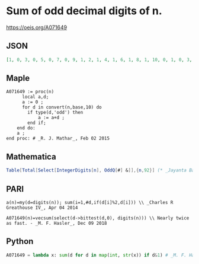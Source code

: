 # Sum of odd decimal digits of n\.
https://oeis.org/A071649
## JSON
```JSON
[1, 0, 3, 0, 5, 0, 7, 0, 9, 1, 2, 1, 4, 1, 6, 1, 8, 1, 10, 0, 1, 0, 3, 0, 5, 0, 7, 0, 9, 3, 4, 3, 6, 3, 8, 3, 10, 3, 12, 0, 1, 0, 3, 0, 5, 0, 7, 0, 9, 5, 6, 5, 8, 5, 10, 5, 12, 5, 14, 0, 1, 0, 3, 0, 5, 0, 7, 0, 9, 7, 8, 7, 10, 7, 12, 7, 14, 7, 16, 0, 1, 0, 3, 0, 5, 0, 7, 0, 9, 9, 10, 9]
```
## Maple
```Maple
A071649 := proc(n)
      local a,d;
      a := 0 ;
      for d in convert(n,base,10) do
        if type(d,'odd') then
            a := a+d ;
        end if;
    end do:
    a ;
end proc: # _R. J. Mathar_, Feb 02 2015
```
## Mathematica
```Mathematica
Table[Total[Select[IntegerDigits[n], OddQ[#] &]],{n,92}] (* _Jayanta Basu_, May 23 2013 *)
```
## PARI
```PARI
a(n)=my(d=digits(n)); sum(i=1,#d,if(d[i]%2,d[i])) \\ _Charles R Greathouse IV_, Apr 04 2014
```
```PARI
A071649(n)=vecsum(select(d->bittest(d,0), digits(n))) \\ Nearly twice as fast. - _M. F. Hasler_, Dec 09 2018
```
## Python
```Python
A071649 = lambda x: sum(d for d in map(int, str(x)) if d&1) # _M. F. Hasler_, Dec 07 2022
```
